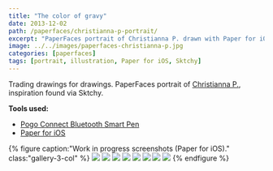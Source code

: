 ```yaml
---
title: "The color of gravy"
date: 2013-12-02
path: /paperfaces/christianna-p-portrait/
excerpt: "PaperFaces portrait of Christianna P. drawn with Paper for iOS on an iPad."
image: ../../images/paperfaces-christianna-p.jpg
categories: [paperfaces]
tags: [portrait, illustration, Paper for iOS, Sktchy]
---
```


Trading drawings for drawings. PaperFaces portrait of [Christianna P.](https://sktchy.com/wkGeKD), inspiration found via Sktchy.

**Tools used:**

- [Pogo Connect Bluetooth Smart Pen](https://www.amazon.com/gp/product/B009K448L4/ref=as_li_ss_tl?ie=UTF8&camp=1789&creative=390957&creativeASIN=B009K448L4&linkCode=as2&tag=mademist-20)
- [Paper for iOS](https://paper.bywetransfer.com/)

{% figure caption:"Work in progress screenshots (Paper for iOS)." class:"gallery-3-col" %}
[![](../../images/paperfaces-christianna-p-process-1-600.jpg)](../../images/paperfaces-christianna-p-process-1-lg.jpg)
[![](../../images/paperfaces-christianna-p-process-2-600.jpg)](../../images/paperfaces-christianna-p-process-2-lg.jpg)
[![](../../images/paperfaces-christianna-p-process-3-600.jpg)](../../images/paperfaces-christianna-p-process-3-lg.jpg)
[![](../../images/paperfaces-christianna-p-process-4-600.jpg)](../../images/paperfaces-christianna-p-process-4-lg.jpg)
[![](../../images/paperfaces-christianna-p-process-5-600.jpg)](../../images/paperfaces-christianna-p-process-5-lg.jpg)
[![](../../images/paperfaces-christianna-p-process-6-600.jpg)](../../images/paperfaces-christianna-p-process-6-lg.jpg)
[![](../../images/paperfaces-christianna-p-process-7-600.jpg)](../../images/paperfaces-christianna-p-process-7-lg.jpg)
[![](../../images/paperfaces-christianna-p-process-8-600.jpg)](../../images/paperfaces-christianna-p-process-8-lg.jpg)
{% endfigure %}
